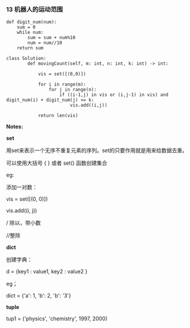 


### 13  机器人的运动范围

    def digit_num(num):
        sum = 0
        while num:
            sum = sum + num%10
            num = num//10
        return sum

    class Solution:
            def movingCount(self, m: int, n: int, k: int) -> int:

                vis = set([(0,0)])

                for i in range(m):
                    for j in range(n):
                        if ((i-1,j) in vis or (i,j-1) in vis) and digit_num(i) + digit_num(j) <= k:
                            vis.add((i,j))

                return len(vis)


**Notes:**

**set**

用set来表示一个无序不重复元素的序列。set的只要作用就是用来给数据去重。 

可以使用大括号 { } 或者 set() 函数创建集合

eg: 

添加一对数：

vis = set([(0, 0)])

vis.add((i, j))


/ 除以，带小数

//整除

**dict**

创建字典：

d = {key1 : value1, key2 : value2 }

eg；

dict = {'a': 1, 'b': 2, 'b': '3'}

**tuple**

tup1 = ('physics', 'chemistry', 1997, 2000)


